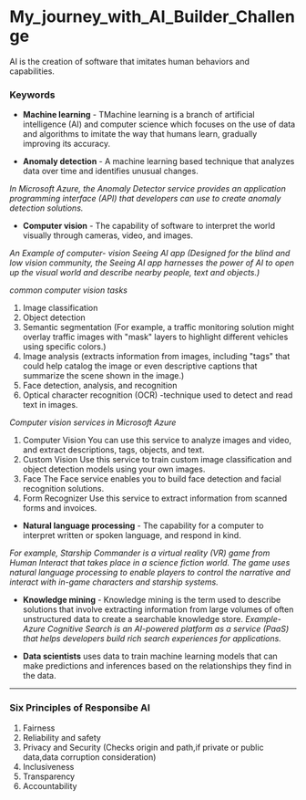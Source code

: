# My_journey_with_AI_Builder_Challenge

AI is the creation of software that imitates human behaviors and capabilities.

### Keywords 

* __Machine learning__ - TMachine learning is a branch of artificial intelligence (AI) and computer science which focuses on the use of data and algorithms to imitate the way that humans learn, gradually improving its accuracy.


- __Anomaly detection__ - A machine learning based technique that analyzes data over time and identifies unusual changes.

*In Microsoft Azure, the Anomaly Detector service provides an application programming interface (API) that developers can use to create anomaly detection solutions.*


+ __Computer vision__ - The capability of software to interpret the world visually through cameras, video, and images.


*An Example of computer- vision Seeing AI app (Designed for the blind and low vision community, the Seeing AI app harnesses the power of AI to open up the visual world and describe nearby people, text and objects.)*

*common computer vision tasks*
1. Image classification
2. Object detection
3. Semantic segmentation (For example, a traffic monitoring solution might overlay traffic images with "mask" layers to highlight different vehicles using specific colors.)
4. Image analysis (extracts information from images, including "tags" that could help catalog the image or even descriptive captions that summarize the scene shown in the image.)
5. Face detection, analysis, and recognition
6. Optical character recognition (OCR) -technique used to detect and read text in images. 

*Computer vision services in Microsoft Azure*
1. Computer Vision	You can use this service to analyze images and video, and extract descriptions, tags, objects, and text.
2. Custom Vision	Use this service to train custom image classification and object detection models using your own images.
3. Face	The Face service enables you to build face detection and facial recognition solutions.
4. Form Recognizer	Use this service to extract information from scanned forms and invoices.


+ __Natural language processing__ - The capability for a computer to interpret written or spoken language, and respond in kind.

*For example, Starship Commander is a virtual reality (VR) game from Human Interact that takes place in a science fiction world. The game uses natural language processing to enable players to control the narrative and interact with in-game characters and starship systems.*



- __Knowledge mining__ - Knowledge mining is the term used to describe solutions that involve extracting information from large volumes of often unstructured data to create a searchable knowledge store.
*Example- Azure Cognitive Search is an AI-powered platform as a service (PaaS) that helps developers build rich search experiences for applications.*


- __Data scientists__  uses data to train machine learning models that can make predictions and inferences based on the relationships they find in the data.



***

### Six Principles of Responsibe AI
1. Fairness
2. Reliability and safety
3. Privacy and Security (Checks origin and path,if private or public data,data corruption consideration)
4. Inclusiveness
5. Transparency
6. Accountability